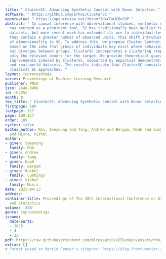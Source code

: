```yaml
---
title: " ClusterSC: Advancing Synthetic Control with Donor Selection "
software: " https://github.com/srho1/ClusterSC "
openreview: " https://openreview.net/forum?id=CCmUC6oG9P "
abstract: " In causal inference with observational studies, synthetic control (SC)
  has emerged as a prominent tool. SC has traditionally been applied to aggregate-level
  datasets, but more recent work has extended its use to individual-level data. As
  they contain a greater number of observed units, this shift introduces the curse
  of dimensionality to SC. To address this, we propose Cluster Synthetic Control (ClusterSC),
  based on the idea that groups of individuals may exist where behavior aligns internally
  but diverges between groups. ClusterSC incorporates a clustering step to select
  only the relevant donors for the target. We provide theoretical guarantees on the
  improvements induced by ClusterSC, supported by empirical demonstrations on synthetic
  and real-world datasets. The results indicate that ClusterSC consistently outperforms
  classical SC approaches. "
layout: inproceedings
series: Proceedings of Machine Learning Research
publisher: PMLR
issn: 2640-3498
id: rho25a
month: 0
tex_title: " ClusterSC: Advancing Synthetic Control with Donor Selection "
firstpage: 109
lastpage: 117
page: 109-117
order: 109
cycles: false
bibtex_author: Rho, Saeyoung and Tang, Andrew and Bergam, Noah and Cummings, Rachel
  and Misra, Vishal
author:
- given: Saeyoung
  family: Rho
- given: Andrew
  family: Tang
- given: Noah
  family: Bergam
- given: Rachel
  family: Cummings
- given: Vishal
  family: Misra
date: 2025-04-23
address:
container-title: Proceedings of The 28th International Conference on Artificial Intelligence
  and Statistics
volume: '258'
genre: inproceedings
issued:
  date-parts:
  - 2025
  - 4
  - 23
pdf: https://raw.githubusercontent.com/mlresearch/v258/main/assets/rho25a/rho25a.pdf
extras: []
# Format based on Martin Fenner's citeproc: https://blog.front-matter.io/posts/citeproc-yaml-for-bibliographies/
---
```

